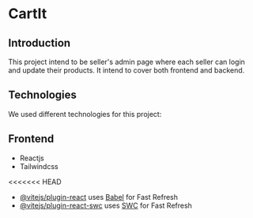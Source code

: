 # CartIt

## Introduction
This project intend to be seller's admin page where each seller can login and update their products. It intend to cover both frontend and backend.

## Technologies
We used different technologies for this project:
## Frontend
- Reactjs
- Tailwindcss

<<<<<<< HEAD
-   [@vitejs/plugin-react](https://github.com/vitejs/vite-plugin-react/blob/main/packages/plugin-react/README.md) uses [Babel](https://babeljs.io/) for Fast Refresh
-   [@vitejs/plugin-react-swc](https://github.com/vitejs/vite-plugin-react-swc) uses [SWC](https://swc.rs/) for Fast Refresh
